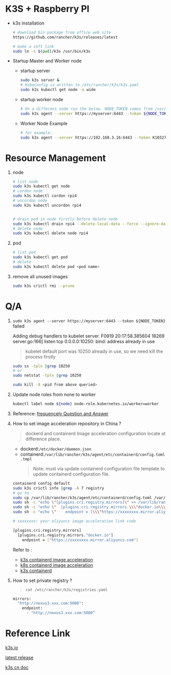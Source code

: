# K3S + Raspberry PI

- k3s installation

  ```bash
  # download bin package from office web site
  https://github.com/rancher/k3s/releases/latest
  
  # make a soft link 
  sudo ln -s $(pwd)/k3s /usr/bin/k3s
  ```



- Startup Master and Worker node

  - startup  server

    ```bash
    sudo k3s server &
    # Kubeconfig is written to /etc/rancher/k3s/k3s.yaml
    sudo k3s kubectl get node -o wide
    ```

  - startup worker node

    ```bash
    # On a different node run the below. NODE_TOKEN comes from /var/lib/rancher/k3s/server/node-token on your server
    sudo k3s agent --server https://myserver:6443 --token ${NODE_TOKEN}
    ```

  - Worker Node Example

    ```bash
    # for example:
    sudo k3s agent --server https://192.168.3.16:6443 --token K10327841cdae84f056bd3430a4a8ed7745bbee3a827c1247cccf5cf0a87adf04d2::server:0e1c9f296df9d3dae2fa4d24d6276832  --node-name rpi4
    ```

  

# Resource Management

1. node 

   ```bash
   # list node
   sudo k3s kubectl get node
   # cordon node
   sudo k3s kubectl cordon rpi4
   # uncordon node
   sudo k3s kubectl uncordon rpi4


   # drain pod in node firstly before delete node
   sudo k3s kubectl drain rpi4 --delete-local-data --force --ignore-daemonsets
   # delete node
   sudo k3s kubectl delete node rpi4
   ```

2. pod

   ```bash
   # list pod
   sudo k3s kubectl get pod
   # delete
   sudo k3s kubectl delete pod <pod name>
   ```

3. remove all unused images
    ```bash
    sudo k3s crictl rmi --prune
    ```   

# Q/A

1. `sudo k3s agent --server https://myserver:6443 --token ${NODE_TOKEN}` failed

    Adding debug handlers to kubelet server.
    F0919 20:17:58.385604   18269 server.go:166] listen tcp 0.0.0.0:10250: bind: address already in use

   > kubelet default port was 10250 already in use, so we need kill the process firstly 

   ```bash
   sudo ss -tpln |grep 10250
   # or 
   sudo netstat -tpln |grep 10250
   
   sudo kill -9 <pid from above queried>
   ```

2. Update node roles  from none to worker

   ```bash
   kubectl label node ${node} node-role.kubernetes.io/worker=worker
   ```

   

3. Reference: [frequencely Question and Answer](<https://docs.rancher.cn/docs/k3s/faq/_index>)

4. How to set image acceleration repository in China ?
    > dockerd and containerd Image acceleration configuration locate at difference place.
    - dockerd:`/etc/docker/daemon.json`
    - containerd:`/var/lib/rancher/k3s/agent/etc/containerd/config.toml.tmpl`
      > Note: must via update containerd configuration file template to update containerd configuration file.
    ```bash
    containerd config default
    sudo k3s crictl info |grep -A 7 registry
    # go to 
    sudo cp /var/lib/rancher/k3s/agent/etc/containerd/config.toml /var/lib/rancher/k3s/agent/etc/containerd/config.toml.tmpl
    sudo sh -c "echo \"[plugins.cri.registry.mirrors]\" >> /var/lib/rancher/k3s/agent/etc/containerd/config.toml.tmpl"
    sudo sh -c "echo \"  [plugins.cri.registry.mirrors.\\\"docker.io\\\"]\" >> /var/lib/rancher/k3s/agent/etc/containerd/config.toml.tmpl"
    sudo sh -c "echo \"    endpoint = [\\\"https://xxxxxxxx.mirror.aliyuncs.com\\\"]\" >> /var/lib/rancher/k3s/agent/etc/containerd/config.toml.tmpl"

    # xxxxxxxx: your aliyuncs image acceleration link code
    ```
    ```bash
    [plugins.cri.registry.mirrors]
      [plugins.cri.registry.mirrors."docker.io"]
        endpoint = ["https://xxxxxxxx.mirror.aliyuncs.com"]
    ```

    Refer to : 
    - [k3s containerd image acceleration](https://blog.csdn.net/PlatoWG/article/details/107811162)
    - [k8s containerd image acceleration](https://github.com/containerd/cri/blob/master/docs/registry.md#configure-registry-endpoint)
    - [k3s containerd](https://www.cnblogs.com/k3s2019/p/12118489.html)

5. How to set private registry ?
    > `cat /etc/rancher/k3s/registries.yaml`
    ```bash
    mirrors:
      "http://nexus3.xxx.com:5000":
        endpoint:
          - "http://nexus3.xxx.com:5000”
    ```

# Reference Link

[k3s.io](k3s.io)

[latest release](https://github.com/rancher/k3s/releases/latest)

[k3s cn doc](https://docs.rancher.cn/k3s/)



